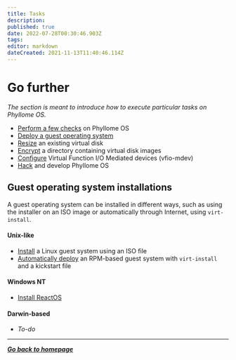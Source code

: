 ```yaml
---
title: Tasks
description: 
published: true
date: 2022-07-28T00:30:46.903Z
tags: 
editor: markdown
dateCreated: 2021-11-13T11:40:46.114Z
---
```


# Go further

*The section is meant to introduce how to execute particular tasks on Phyllome OS.*

* [Perform a few checks](/gofurther/checks) on Phyllome OS
* [Deploy a guest operating system](/gofurther/)
* [Resize](/gofurther/resize) an existing virtual disk
* [Encrypt](/gofurther/encrypt) a directory containing virtual disk images
* [Configure](/gofurther/vfio-mdev) Virtual Function I/O Mediated devices (vfio-mdev)
* [Hack](/gofurther/hack) and develop Phyllome OS

## Guest operating system installations

A guest operating system can be installed in different ways, such as using the installer on an ISO image or automatically through Internet, using `virt-install`.

#### Unix-like
	
* [Install](/gofurther/install-guest) a Linux guest system using an ISO file
* [Automatically deploy](/gofurther/virt-install) an RPM-based guest system with `virt-install` and a kickstart file 

#### Windows NT

* [Install ReactOS](/gofurther/reactos)

#### Darwin-based

* *To-do*


---

*[**Go back to homepage**](/)*